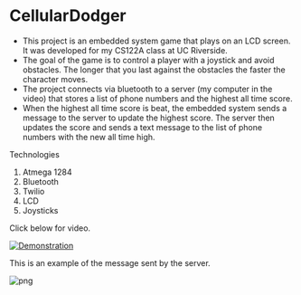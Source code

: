 # CellularDodger

* This project is an embedded system game that plays on an LCD screen. It was developed for my CS122A class at UC Riverside. 
* The goal of the game is to control a player with a joystick and avoid obstacles. The longer that you last against the obstacles the faster the character moves. 
* The project connects via bluetooth to a server (my computer in the video) that stores a list of phone numbers and the highest all time score. 
* When the highest all time score is beat, the embedded system sends a message to the server to update the highest score. The server then updates the score and sends a text message to the list of phone numbers with the new all time high. 

Technologies
1. Atmega 1284
2. Bluetooth
3. Twilio
4. LCD
5. Joysticks

Click below for video.

[![Demonstration](https://github.com/danialesaid/CellularDodger/blob/master/the_pic.PNG)](https://youtu.be/2Ziv8P6p0zU)


This is an example of the message sent by the server.

![png](https://github.com/danialesaid/CellularDodger/blob/master/IMG-20152.png)
